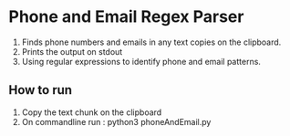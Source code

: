 # Phone and Email Regex Parser

1. Finds phone numbers and emails in any text copies on the clipboard.
2. Prints the output on stdout
3. Using regular expressions to identify phone and email patterns.

## How to run

1. Copy the text chunk on the clipboard
2. On commandline run : python3 phoneAndEmail.py

